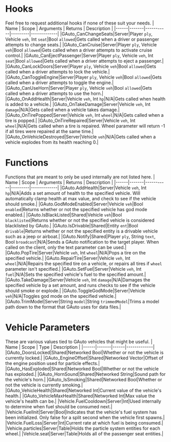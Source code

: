 # Hooks
Feel free to request additional hooks if none of these suit your needs.
| Name | Scope | Arguments | Returns | Description |
|------|-------|-----------|---------|-------------|
|GAuto_CanChangeSeats|Server|Player `ply`, Vehicle `veh`, Int `seat`|Bool `allowed`|Gets called when a driver or passenger attempts to change seats.|
|GAuto_CanCruise|Server|Player `ply`, Vehicle `veh`|Bool `allowed`|Gets called when a driver attempts to activate cruise control.|
|GAuto_CanEjectPassenger|Server|Player `ply`, Vehicle `veh`, Int `seat`|Bool `allowed`|Gets called when a driver attempts to eject a passenger.|
|GAuto_CanLockDoors|Server|Player `ply`, Vehicle `veh`|Bool `allowed`|Gets called when a driver attempts to lock the vehicle.|
|GAuto_CanToggleEngine|Server|Player `ply`, Vehicle `veh`|Bool `allowed`|Gets called when a driver attempts to toggle the engine.|
|GAuto_CanUseHorn|Server|Player `ply`, Vehicle `veh`|Bool `allowed`|Gets called when a driver attempts to use the horn.|
|GAuto_OnAddHealth|Server|Vehicle `veh`, Int `hp`|N/A|Gets called when health is added to a vehicle.|
|GAuto_OnTakeDamage|Server|Vehicle `veh`, Int `damage`|N/A|Gets called when a vehicle takes damage.|
|GAuto_OnTirePopped|Server|Vehicle `veh`, Int `wheel`|N/A|Gets called when a tire is popped.|
|GAuto_OnTireRepaired|Server|Vehicle `veh`, Int `wheel`|N/A|Gets called when a tire is repaired. Wheel parameter will return -1 if all tires were repaired at the same time.|
|GAuto_OnVehicleDestroyed|Server|Vehicle `veh`|N/A|Gets called when a vehicle explodes from its health reaching 0.|

# Functions
Functions that are meant to only be used internally are not listed here.
| Name | Scope | Arguments | Returns | Description |
|------|-------|-----------|---------|-------------|
|GAuto.AddHealth|Server|Vehicle `veh`, Int `hp`|N/A|Adds a set amount of health to the specified vehicle. Will automatically clamp health at max value, and check to see if the vehicle should smoke.|
|GAuto.GodModeEnabled|Server|Vehicle `veh`|Bool `enabled`|Returns whether or not the specified vehicle has god mode enabled.|
|GAuto.IsBlackListed|Shared|Vehicle `veh`|Bool `blacklisted`|Returns whether or not the specified vehicle is considered blacklisted by GAuto.|
|GAuto.IsDrivable|Shared|Entity `ent`|Bool `drivable`|Returns whether or not the specified entity is a drivable vehicle such as a jeep or airboat.|
|GAuto.Notify|Shared|Player `ply`, String `text`, Bool `broadcast`|N/A|Sends a GAuto notification to the target player. When called on the client, only the text parameter can be used.|
|GAuto.PopTire|Server|Vehicle `veh`, Int `wheel`|N/A|Pops a tire on the specified vehicle.|
|GAuto.RepairTire|Server|Vehicle `veh`, Int `wheel`|N/A|Repairs the specified tire on a vehicle, or repairs all tires if `wheel` parameter isn't specified.|
|GAuto.SetFuel|Server|Vehicle `veh`, Int `fuel`|N/A|Sets the specified vehicle's fuel to the specified amount.|
|GAuto.TakeDamage|Server|Vehicle `veh`, Int `damage`|N/A|Damages the specified vehicle by a set amount, and runs checks to see if the vehicle should smoke or explode.|
|GAuto.ToggleGodMode|Server|Vehicle `veh`|N/A|Toggles god mode on the specified vehicle.|
|GAuto.TrimModel|Server|String `model`|String `trimmedModel`|Trims a model path down to the format that GAuto uses for data files.|

# Vehicle Parameters
These are various values tied to GAuto vehicles that might be useful. 
| Name | Scope | Type | Description |
|------|-------|------|-------------|
|GAuto_DoorsLocked|Shared|Networked Bool|Whether or not the vehicle is currently locked.|
|GAuto_EngineOffset|Shared|Networked Vector|Offset of the engine position used for particle effects.|
|GAuto_HasExploded|Shared|Networked Bool|Whether or not the vehicle has exploded.|
|GAuto_HornSound|Shared|Networked String|Sound path for the vehicle's horn.|
|GAuto_IsSmoking|Shared|Networked Bool|Whether or not the vehicle is currently smoking.|
|GAuto_VehicleHealth|Shared|Networked Int|Current value of the vehicle's health.|
|GAuto_VehicleMaxHealth|Shared|Networked Int|Max value the vehicle's health can be.|
|Vehicle.FuelCooldown|Server|Int|Used internally to determine when fuel should be consumed next.|
|Vehicle.FuelInit|Server|Bool|Indicates that the vehicle's fuel system has been initialized. Only false for a split second when the vehicle first spawns.|
|Vehicle.FuelLoss|Server|Int|Current rate at which fuel is being consumed.|
|Vehicle.particles|Server|Table|Holds the particle system entities for each wheel.|
|Vehicle.seat|Server|Table|Holds all of the passenger seat entities.|
